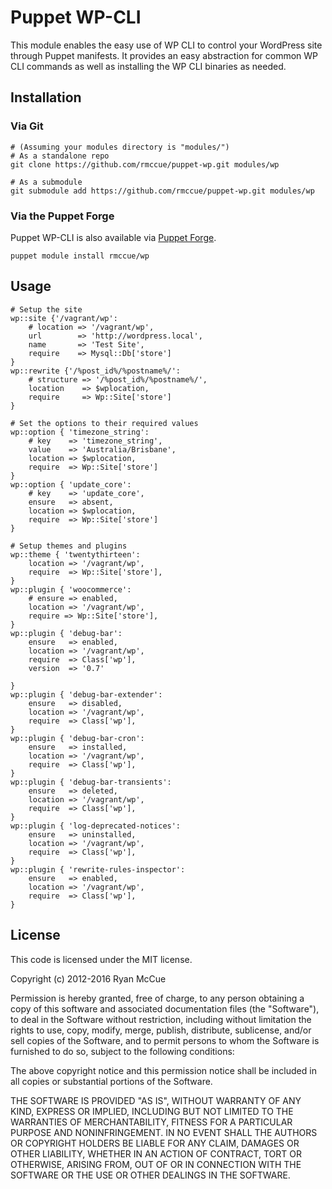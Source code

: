 # Puppet WP-CLI
This module enables the easy use of WP CLI to control your WordPress site
through Puppet manifests. It provides an easy abstraction for common WP CLI
commands as well as installing the WP CLI binaries as needed.

## Installation
### Via Git

	# (Assuming your modules directory is "modules/")
	# As a standalone repo
    git clone https://github.com/rmccue/puppet-wp.git modules/wp

    # As a submodule
    git submodule add https://github.com/rmccue/puppet-wp.git modules/wp

### Via the Puppet Forge
Puppet WP-CLI is also available via [Puppet Forge](http://forge.puppetlabs.com/rmccue/wp).

    puppet module install rmccue/wp

## Usage

	# Setup the site
	wp::site {'/vagrant/wp':
		# location => '/vagrant/wp',
		url        => 'http://wordpress.local',
		name       => 'Test Site',
		require    => Mysql::Db['store']
	}
	wp::rewrite {'/%post_id%/%postname%/':
		# structure => '/%post_id%/%postname%/',
		location    => $wplocation,
		require     => Wp::Site['store']
	}

	# Set the options to their required values
	wp::option { 'timezone_string':
		# key    => 'timezone_string',
		value    => 'Australia/Brisbane',
		location => $wplocation,
		require  => Wp::Site['store']
	}
	wp::option { 'update_core':
		# key    => 'update_core',
		ensure   => absent,
		location => $wplocation,
		require  => Wp::Site['store']
	}

	# Setup themes and plugins
	wp::theme { 'twentythirteen':
		location => '/vagrant/wp',
		require  => Wp::Site['store'],
	}
	wp::plugin { 'woocommerce':
		# ensure => enabled,
		location => '/vagrant/wp',
		require => Wp::Site['store'],
	}
	wp::plugin { 'debug-bar':
	    ensure   => enabled,
	    location => '/vagrant/wp',
	    require  => Class['wp'],
	    version  => '0.7'

	}
	wp::plugin { 'debug-bar-extender':
		ensure   => disabled,
		location => '/vagrant/wp',
		require  => Class['wp'],
	}
	wp::plugin { 'debug-bar-cron':
		ensure   => installed,
		location => '/vagrant/wp',
		require  => Class['wp'],
	}
	wp::plugin { 'debug-bar-transients':
		ensure   => deleted,
		location => '/vagrant/wp',
		require  => Class['wp'],
	}
	wp::plugin { 'log-deprecated-notices':
		ensure   => uninstalled,
		location => '/vagrant/wp',
		require  => Class['wp'],
	}
	wp::plugin { 'rewrite-rules-inspector':
		ensure   => enabled,
		location => '/vagrant/wp',
		require  => Class['wp'],
	}


## License
This code is licensed under the MIT license.

Copyright (c) 2012-2016 Ryan McCue

Permission is hereby granted, free of charge, to any person obtaining a copy
of this software and associated documentation files (the "Software"), to deal
in the Software without restriction, including without limitation the rights
to use, copy, modify, merge, publish, distribute, sublicense, and/or sell
copies of the Software, and to permit persons to whom the Software is
furnished to do so, subject to the following conditions:

The above copyright notice and this permission notice shall be included in
all copies or substantial portions of the Software.

THE SOFTWARE IS PROVIDED "AS IS", WITHOUT WARRANTY OF ANY KIND, EXPRESS OR
IMPLIED, INCLUDING BUT NOT LIMITED TO THE WARRANTIES OF MERCHANTABILITY,
FITNESS FOR A PARTICULAR PURPOSE AND NONINFRINGEMENT. IN NO EVENT SHALL THE
AUTHORS OR COPYRIGHT HOLDERS BE LIABLE FOR ANY CLAIM, DAMAGES OR OTHER
LIABILITY, WHETHER IN AN ACTION OF CONTRACT, TORT OR OTHERWISE, ARISING FROM,
OUT OF OR IN CONNECTION WITH THE SOFTWARE OR THE USE OR OTHER DEALINGS IN
THE SOFTWARE.
